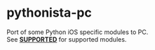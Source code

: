 pythonista-pc
=============

Port of some Python iOS specific modules to PC.<br>
See **[SUPPORTED]** for supported modules.

  [SUPPORTED]: http://www.google.com
